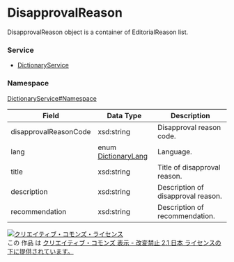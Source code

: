 # DisapprovalReason
DisapprovalReason object is a container of EditorialReason list.
### Service
+ [DictionaryService](../../services/DictionaryService.md)

### Namespace
[DictionaryService#Namespace](../../services/DictionaryService.md#namespace)

| Field | Data Type | Description | 
|---|---|---|
| disapprovalReasonCode| xsd:string| Disapproval reason code. |
| lang| enum <a href="DictionaryLang.md">DictionaryLang</a>| Language. |
| title| xsd:string| Title of disapproval reason. |
| description| xsd:string| Description of disapproval reason. |
| recommendation| xsd:string| Description of recommendation. |

<a rel="license" href="http://creativecommons.org/licenses/by-nd/2.1/jp/"><img alt="クリエイティブ・コモンズ・ライセンス" style="border-width:0" src="https://i.creativecommons.org/l/by-nd/2.1/jp/88x31.png" /></a><br />この 作品 は <a rel="license" href="http://creativecommons.org/licenses/by-nd/2.1/jp/">クリエイティブ・コモンズ 表示 - 改変禁止 2.1 日本 ライセンスの下に提供されています。</a>

